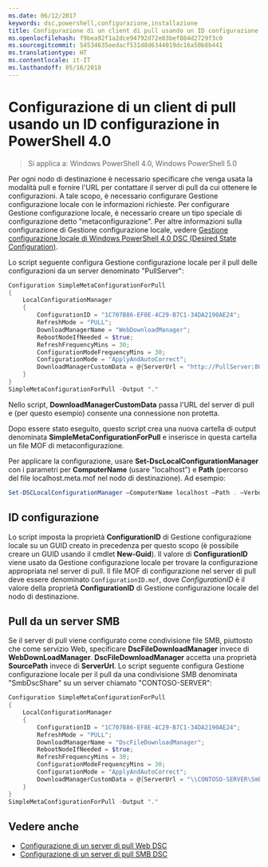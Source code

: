 ```yaml
---
ms.date: 06/12/2017
keywords: dsc,powershell,configurazione,installazione
title: Configurazione di un client di pull usando un ID configurazione in PowerShell 4.0
ms.openlocfilehash: f9bea92f1a2dce94792d72e03bef884d2729f3c0
ms.sourcegitcommit: 54534635eedacf531d8d6344019dc16a50b8b441
ms.translationtype: HT
ms.contentlocale: it-IT
ms.lasthandoff: 05/16/2018
---
```

# <a name="setting-up-a-pull-client-using-configuration-id-in-powershell-40"></a>Configurazione di un client di pull usando un ID configurazione in PowerShell 4.0

>Si applica a: Windows PowerShell 4.0, Windows PowerShell 5.0

Per ogni nodo di destinazione è necessario specificare che venga usata la modalità pull e fornire l'URL per contattare il server di pull da cui ottenere le configurazioni. A tale scopo, è necessario configurare Gestione configurazione locale con le informazioni richieste. Per configurare Gestione configurazione locale, è necessario creare un tipo speciale di configurazione detto "metaconfigurazione". Per altre informazioni sulla configurazione di Gestione configurazione locale, vedere [Gestione configurazione locale di Windows PowerShell 4.0 DSC (Desired State Configuration)](metaConfig4.md).

Lo script seguente configura Gestione configurazione locale per il pull delle configurazioni da un server denominato "PullServer":

```powershell
Configuration SimpleMetaConfigurationForPull
{
    LocalConfigurationManager
    {
        ConfigurationID = "1C707B86-EF8E-4C29-B7C1-34DA2190AE24";
        RefreshMode = "PULL";
        DownloadManagerName = "WebDownloadManager";
        RebootNodeIfNeeded = $true;
        RefreshFrequencyMins = 30;
        ConfigurationModeFrequencyMins = 30;
        ConfigurationMode = "ApplyAndAutoCorrect";
        DownloadManagerCustomData = @{ServerUrl = "http://PullServer:8080/PSDSCPullServer/PSDSCPullServer.svc"; AllowUnsecureConnection = “TRUE”}
    }
}
SimpleMetaConfigurationForPull -Output "."
```

Nello script, **DownloadManagerCustomData** passa l'URL del server di pull e (per questo esempio) consente una connessione non protetta.

Dopo essere stato eseguito, questo script crea una nuova cartella di output denominata **SimpleMetaConfigurationForPull** e inserisce in questa cartella un file MOF di metaconfigurazione.

Per applicare la configurazione, usare **Set-DscLocalConfigurationManager** con i parametri per **ComputerName** (usare "localhost") e **Path** (percorso del file localhost.meta.mof nel nodo di destinazione). Ad esempio:
```powershell
Set-DSCLocalConfigurationManager –ComputerName localhost –Path . –Verbose.
```

## <a name="configuration-id"></a>ID configurazione
Lo script imposta la proprietà **ConfigurationID** di Gestione configurazione locale su un GUID creato in precedenza per questo scopo (è possibile creare un GUID usando il cmdlet **New-Guid**). Il valore di **ConfigurationID** viene usato da Gestione configurazione locale per trovare la configurazione appropriata nel server di pull. Il file MOF di configurazione nel server di pull deve essere denominato `ConfigurationID.mof`, dove *ConfigurationID* è il valore della proprietà **ConfigurationID** di Gestione configurazione locale del nodo di destinazione.

## <a name="pulling-from-an-smb-server"></a>Pull da un server SMB

Se il server di pull viene configurato come condivisione file SMB, piuttosto che come servizio Web, specificare **DscFileDownloadManager** invece di **WebDownLoadManager**.
**DscFileDownloadManager** accetta una proprietà **SourcePath** invece di **ServerUrl**. Lo script seguente configura Gestione configurazione locale per il pull da una condivisione SMB denominata "SmbDscShare" su un server chiamato "CONTOSO-SERVER":

```powershell
Configuration SimpleMetaConfigurationForPull
{
    LocalConfigurationManager
    {
        ConfigurationID = "1C707B86-EF8E-4C29-B7C1-34DA2190AE24";
        RefreshMode = "PULL";
        DownloadManagerName = "DscFileDownloadManager";
        RebootNodeIfNeeded = $true;
        RefreshFrequencyMins = 30;
        ConfigurationModeFrequencyMins = 30;
        ConfigurationMode = "ApplyAndAutoCorrect";
        DownloadManagerCustomData = @{ServerUrl = "\\CONTOSO-SERVER\SmbDscShare"}
    }
}
SimpleMetaConfigurationForPull -Output "."
```

## <a name="see-also"></a>Vedere anche

- [Configurazione di un server di pull Web DSC](pullServer.md)
- [Configurazione di un server di pull SMB DSC](pullServerSMB.md)